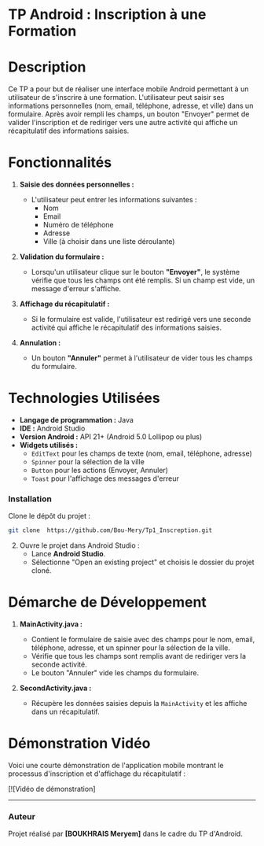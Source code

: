 
# TP Android : Inscription à une Formation

# Description
Ce TP a pour but de réaliser une interface mobile Android permettant à un utilisateur de s'inscrire à une formation. L'utilisateur peut saisir ses informations personnelles (nom, email, téléphone, adresse, et ville) dans un formulaire. Après avoir rempli les champs, un bouton "Envoyer" permet de valider l'inscription et de rediriger vers une autre activité qui affiche un récapitulatif des informations saisies.

# Fonctionnalités

1. **Saisie des données personnelles :**
   - L'utilisateur peut entrer les informations suivantes :
     - Nom
     - Email
     - Numéro de téléphone
     - Adresse
     - Ville (à choisir dans une liste déroulante)

2. **Validation du formulaire :**
   - Lorsqu'un utilisateur clique sur le bouton **"Envoyer"**, le système vérifie que tous les champs ont été remplis. Si un champ est vide, un message d'erreur s'affiche.
   
3. **Affichage du récapitulatif :**
   - Si le formulaire est valide, l'utilisateur est redirigé vers une seconde activité qui affiche le récapitulatif des informations saisies.

4. **Annulation :**
   - Un bouton **"Annuler"** permet à l'utilisateur de vider tous les champs du formulaire.

# Technologies Utilisées

- **Langage de programmation :** Java
- **IDE :** Android Studio
- **Version Android :** API 21+ (Android 5.0 Lollipop ou plus)
- **Widgets utilisés :**
  - `EditText` pour les champs de texte (nom, email, téléphone, adresse)
  - `Spinner` pour la sélection de la ville
  - `Button` pour les actions (Envoyer, Annuler)
  - `Toast` pour l'affichage des messages d'erreur

### Installation

Clone le dépôt du projet :
   ```bash
   git clone  https://github.com/Bou-Mery/Tp1_Inscreption.git
   ```

2. Ouvre le projet dans Android Studio :
   - Lance **Android Studio**.
   - Sélectionne "Open an existing project" et choisis le dossier du projet cloné.

# Démarche de Développement

1. **MainActivity.java :**  
   - Contient le formulaire de saisie avec des champs pour le nom, email, téléphone, adresse, et un spinner pour la sélection de la ville.
   - Vérifie que tous les champs sont remplis avant de rediriger vers la seconde activité.
   - Le bouton "Annuler" vide les champs du formulaire.

2. **SecondActivity.java :**  
   - Récupère les données saisies depuis la `MainActivity` et les affiche dans un récapitulatif.

# Démonstration Vidéo

Voici une courte démonstration de l'application mobile montrant le processus d'inscription et d'affichage du récapitulatif :

[![Vidéo de démonstration]

---

### Auteur
Projet réalisé par **[BOUKHRAIS Meryem]** dans le cadre du TP d'Android.

